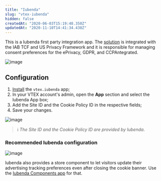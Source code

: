 ```yaml
---
title: "Iubenda"
slug: "vtex-iubenda"
hidden: false
createdAt: "2020-06-03T15:19:48.350Z"
updatedAt: "2020-11-10T14:41:34.438Z"
---
```


This is a Iubenda first party integration app. The [solution](https://www.iubenda.com/en/?utm_source=adwords&utm_medium=ppc&utm_campaign=aw_brand_global_exact&utm_term=iubenda&utm_content=336331123145&gclid=EAIaIQobChMI38Tz0Jqg6QIVlwyRCh3KoQtkEAAYASAAEgKtK_D_BwE) is integrated with the IAB TCF and US Privacy Framework and it is responsible for managing consent preferences for the ePrivacy, GDPR, and CCPAntegrated.

![image](https://cdn.jsdelivr.net/gh/vtexdocs/dev-portal-content@main/images/vtex-iubenda-0.png)

## Configuration

1. [Install](https://vtex.io/docs/recipes/development/installing-an-app/) the `vtex.iubenda` app;
2. In your VTEX account's admin, open the **App** section and select the Iubenda App box;
3. Add the Site ID and the Cookie Policy ID in the respective fields;
4. Save your changes.

![image](https://cdn.jsdelivr.net/gh/vtexdocs/dev-portal-content@main/images/vtex-iubenda-1.png)

> ℹ️ *The Site ID and the Cookie Policy ID are provided by Iubenda*.

### Recommended Iubenda configuration

![image](https://cdn.jsdelivr.net/gh/vtexdocs/dev-portal-content@main/images/vtex-iubenda-2.png)

Iubenda also provides a store component to let visitors update their advertising tracking preferences even after closing the cookie banner. Use the [Iubenda Components app](https://github.com/vtex-apps/iubenda-components) for that.

